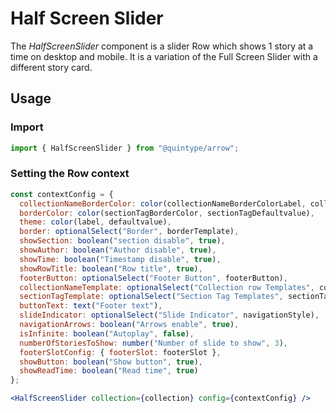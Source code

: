 # Half Screen Slider

The _HalfScreenSlider_ component is a slider Row which shows 1 story at a time on desktop and mobile. It is a variation of the Full Screen Slider with a different story card.

## Usage

### Import

```jsx
import { HalfScreenSlider } from "@quintype/arrow";
```

### Setting the Row context

```jsx
const contextConfig = {
  collectionNameBorderColor: color(collectionNameBorderColorLabel, collectionNameDefaultValue),
  borderColor: color(sectionTagBorderColor, sectionTagDefaultvalue),
  theme: color(label, defaultvalue),
  border: optionalSelect("Border", borderTemplate),
  showSection: boolean("section disable", true),
  showAuthor: boolean("Author disable", true),
  showTime: boolean("Timestamp disable", true),
  showRowTitle: boolean("Row title", true),
  footerButton: optionalSelect("Footer Button", footerButton),
  collectionNameTemplate: optionalSelect("Collection row Templates", collectionNameTemplates),
  sectionTagTemplate: optionalSelect("Section Tag Templates", sectionTagTemplates),
  buttonText: text("Footer text"),
  slideIndicator: optionalSelect("Slide Indicator", navigationStyle),
  navigationArrows: boolean("Arrows enable", true),
  isInfinite: boolean("Autoplay", false),
  numberOfStoriesToShow: number("Number of slide to show", 3),
  footerSlotConfig: { footerSlot: footerSlot },
  showButton: boolean("Show button", true),
  showReadTime: boolean("Read time", true)
};
```

```jsx
<HalfScreenSlider collection={collection} config={contextConfig} />
```

<!-- PROPS -->
